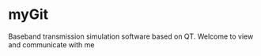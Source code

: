 # myGit
Baseband transmission simulation software based on QT.
Welcome to view and communicate with me
